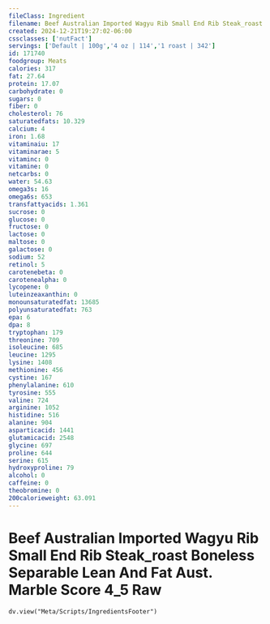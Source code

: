 ```yaml
---
fileClass: Ingredient
filename: Beef Australian Imported Wagyu Rib Small End Rib Steak_roast Boneless Separable Lean And Fat Aust. Marble Score 4_5 Raw
created: 2024-12-21T19:27:02-06:00
cssclasses: ['nutFact']
servings: ['Default | 100g','4 oz | 114','1 roast | 342']
id: 171740
foodgroup: Meats
calories: 317
fat: 27.64
protein: 17.07
carbohydrate: 0
sugars: 0
fiber: 0
cholesterol: 76
saturatedfats: 10.329
calcium: 4
iron: 1.68
vitaminaiu: 17
vitaminarae: 5
vitaminc: 0
vitamine: 0
netcarbs: 0
water: 54.63
omega3s: 16
omega6s: 653
transfattyacids: 1.361
sucrose: 0
glucose: 0
fructose: 0
lactose: 0
maltose: 0
galactose: 0
sodium: 52
retinol: 5
carotenebeta: 0
carotenealpha: 0
lycopene: 0
luteinzeaxanthin: 0
monounsaturatedfat: 13685
polyunsaturatedfat: 763
epa: 6
dpa: 8
tryptophan: 179
threonine: 709
isoleucine: 685
leucine: 1295
lysine: 1408
methionine: 456
cystine: 167
phenylalanine: 610
tyrosine: 555
valine: 724
arginine: 1052
histidine: 516
alanine: 904
asparticacid: 1441
glutamicacid: 2548
glycine: 697
proline: 644
serine: 615
hydroxyproline: 79
alcohol: 0
caffeine: 0
theobromine: 0
200calorieweight: 63.091
---
```


# Beef Australian Imported Wagyu Rib Small End Rib Steak_roast Boneless Separable Lean And Fat Aust. Marble Score 4_5 Raw

```dataviewjs
dv.view("Meta/Scripts/IngredientsFooter")
```